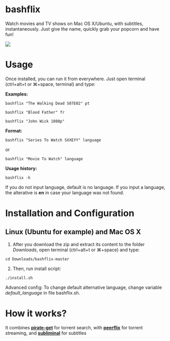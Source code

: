 # bashflix
Watch movies and TV shows on Mac OS X/Ubuntu, with subtitles, instantaneously. Just give the name, quickly grab your popcorn and have fun!

![](http://i.imgur.com/FX4bt1B.gif)

# Usage
Once installed, you can run it from everywhere. Just open terminal (ctrl+alt+t or ⌘+space, terminal) and type:

**Examples:**
```
bashflix "The Walking Dead S07E02" pt
```
```
bashflix "Blood Father" fr
```
```
bashflix "John Wick 1080p"
```
**Format:**
```
bashflix "Series To Watch SXXEYY" language
```
or
```
bashflix "Movie To Watch" language
```
**Usage history:**
```
bashflix -h
```

If you do not input language, default is no language.
If you input a language, the alterative is **en** in case your language was not found.

# Installation and Configuration

## Linux (Ubuntu for example) and Mac OS X

1. After you download the zip and extract its content to the folder *Downloads*, open terminal (ctrl+alt+t or ⌘+space) and type:

  ```
  cd Downloads/bashflix-master
  ```

2. Then, run install script:

  ```
  ./install.sh
  ```

Advanced config: To change default alternative language, change variable *default_language* in file bashflix.sh.

# How it works?

It combines [**pirate-get**](https://github.com/vikstrous/pirate-get) for torrent search, with [**peerflix**](https://github.com/mafintosh/peerflix) for torrent streaming, and [**subliminal**](https://github.com/Diaoul/subliminal) for subtitles
